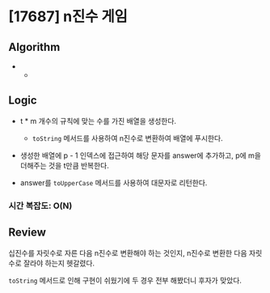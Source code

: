 # [17687] n진수 게임

## Algorithm

- -

## Logic

- t * m 개수의 규칙에 맞는 수를 가진 배열을 생성한다.

  - `toString` 메서드를 사용하여 n진수로 변환하여 배열에 푸시한다.

- 생성한 배열에 p - 1 인덱스에 접근하여 해당 문자를 answer에 추가하고, p에 m을 더해주는 것을 t만큼 반복한다.

- answer를 `toUpperCase` 메서드를 사용하여 대문자로 리턴한다.

### 시간 복잡도: O(N)

## Review

십진수를 자릿수로 자른 다음 n진수로 변환해야 하는 것인지, n진수로 변환한 다음 자릿수로 잘라야 하는지 헷갈렸다.

`toString` 메서드로 인해 구현이 쉬웠기에 두 경우 전부 해봤더니 후자가 맞았다.
